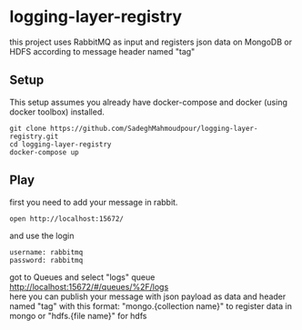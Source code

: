 # logging-layer-registry
this project uses RabbitMQ as input and registers json data on MongoDB or HDFS according to message header named "tag"

## Setup
This setup assumes you already have docker-compose and docker (using docker toolbox) installed.


```
git clone https://github.com/SadeghMahmoudpour/logging-layer-registry.git
cd logging-layer-registry
docker-compose up
```
## Play
first you need to add your message in rabbit.
```
open http://localhost:15672/
```
and use the login

```
username: rabbitmq
password: rabbitmq
```
got to Queues and select "logs" queue [http://localhost:15672/\#/queues/%2F/logs](http://localhost:15672/#/queues/%2F/logs)  
here you can publish your message with json payload as data and header named "tag" with this format: "mongo.{collection name}" to register data in mongo or "hdfs.{file name}" for hdfs
